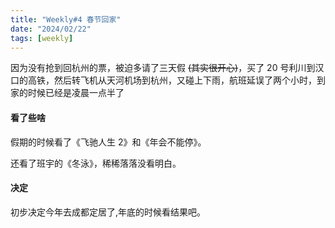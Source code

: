 ```yaml
---
title: "Weekly#4 春节回家"
date: "2024/02/22"
tags: [weekly]
---
```


因为没有抢到回杭州的票，被迫多请了三天假 ~~(其实很开心)~~，买了 20 号利川到汉口的高铁，然后转飞机从天河机场到杭州，又碰上下雨，航班延误了两个小时，到家的时候已经是凌晨一点半了

#### 看了些啥
假期的时候看了《飞驰人生 2》和《年会不能停》。

还看了班宇的《冬泳》，稀稀落落没看明白。

#### 决定
初步决定今年去成都定居了,年底的时候看结果吧。
